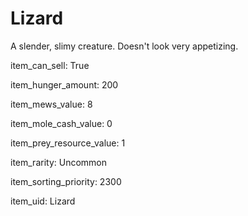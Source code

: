 # Lizard

A slender, slimy creature. Doesn't look very appetizing.

item_can_sell: True

item_hunger_amount: 200

item_mews_value: 8

item_mole_cash_value: 0

item_prey_resource_value: 1

item_rarity: Uncommon

item_sorting_priority: 2300

item_uid: Lizard